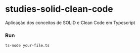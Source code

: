 # studies-solid-clean-code
Aplicação dos conceitos de SOLID e Clean Code em Typescript


### Run

```
ts-node your-file.ts
```